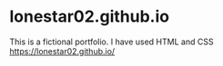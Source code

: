 # lonestar02.github.io
This is a fictional portfolio. I have used HTML and CSS 
https://lonestar02.github.io/
